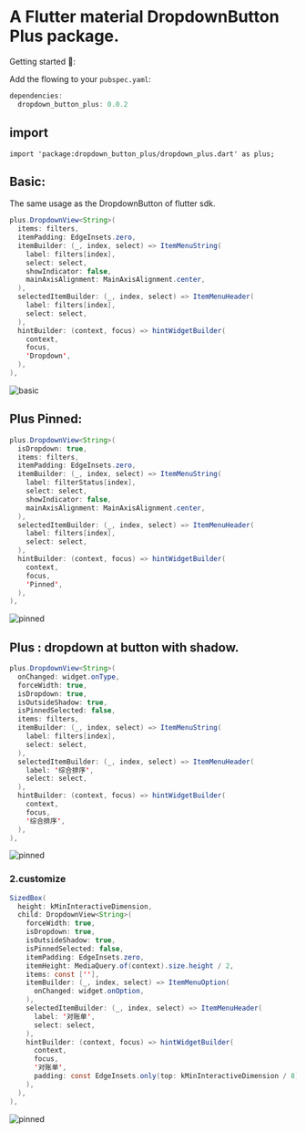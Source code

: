 # A Flutter material DropdownButton Plus package.

Getting started 🍺:

Add the flowing to your `pubspec.yaml`:

```java
dependencies:
  dropdown_button_plus: 0.0.2
```
## import

`import 'package:dropdown_button_plus/dropdown_plus.dart' as plus;`

## Basic:
The same usage as the DropdownButton of flutter sdk.

```java
plus.DropdownView<String>(
  items: filters,
  itemPadding: EdgeInsets.zero,
  itemBuilder: (_, index, select) => ItemMenuString(
    label: filters[index],
    select: select,
    showIndicator: false,
    mainAxisAlignment: MainAxisAlignment.center,
  ),
  selectedItemBuilder: (_, index, select) => ItemMenuHeader(
    label: filters[index],
    select: select,
  ),
  hintBuilder: (context, focus) => hintWidgetBuilder(
    context,
    focus,
    'Dropdown',
  ),
),
```
![basic](https://github.com/good-good-study/dropdown_button_plus/blob/master/example/ui/basic.jpg)


## Plus Pinned:

```java
plus.DropdownView<String>(
  isDropdown: true,
  items: filters,
  itemPadding: EdgeInsets.zero,
  itemBuilder: (_, index, select) => ItemMenuString(
    label: filterStatus[index],
    select: select,
    showIndicator: false,
    mainAxisAlignment: MainAxisAlignment.center,
  ),
  selectedItemBuilder: (_, index, select) => ItemMenuHeader(
    label: filters[index],
    select: select,
  ),
  hintBuilder: (context, focus) => hintWidgetBuilder(
    context,
    focus,
    'Pinned',
  ),
),
```
![pinned](https://github.com/good-good-study/dropdown_button_plus/blob/master/example/ui/pinned.png)


## Plus : dropdown at button with shadow.

```java
plus.DropdownView<String>(
  onChanged: widget.onType,
  forceWidth: true,
  isDropdown: true,
  isOutsideShadow: true,
  isPinnedSelected: false,
  items: filters,
  itemBuilder: (_, index, select) => ItemMenuString(
    label: filters[index],
    select: select,
  ),
  selectedItemBuilder: (_, index, select) => ItemMenuHeader(
    label: '综合排序',
    select: select,
  ),
  hintBuilder: (context, focus) => hintWidgetBuilder(
    context,
    focus,
    '综合排序',
  ),
),
```

![pinned](https://github.com/good-good-study/dropdown_button_plus/blob/master/example/ui/plus_basic.png)


### 2.customize

```java
SizedBox(
  height: kMinInteractiveDimension,
  child: DropdownView<String>(
    forceWidth: true,
    isDropdown: true,
    isOutsideShadow: true,
    isPinnedSelected: false,
    itemPadding: EdgeInsets.zero,
    itemHeight: MediaQuery.of(context).size.height / 2,
    items: const [''],
    itemBuilder: (_, index, select) => ItemMenuOption(
      onChanged: widget.onOption,
    ),
    selectedItemBuilder: (_, index, select) => ItemMenuHeader(
      label: '对账单',
      select: select,
    ),
    hintBuilder: (context, focus) => hintWidgetBuilder(
      context,
      focus,
      '对账单',
      padding: const EdgeInsets.only(top: kMinInteractiveDimension / 8),
    ),
  ),
),
```

![pinned](https://github.com/good-good-study/dropdown_button_plus/blob/master/example/ui/plus_custom.png)
